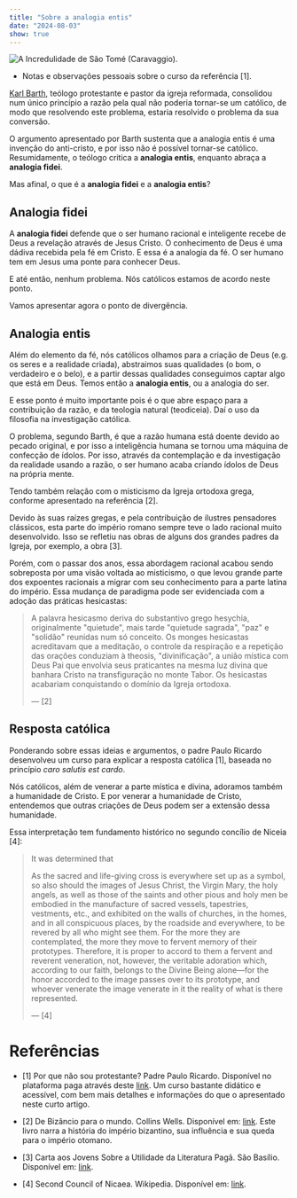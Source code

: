 ```yaml
---
title: "Sobre a analogia entis"
date: "2024-08-03"
show: true
---
```


![A Incredulidade de São Tomé (Caravaggio).](/post-images/sobre-a-analogia-entis/640px-Caravaggio_-_The_Incredulity_of_Saint_Thomas.jpg "Por Caravaggio - ![img](http://www.christusrex.org/www2/art/images/carav10.jpg), Domínio público, <https://commons.wikimedia.org/w/index.php?curid=6804893>.")

- Notas e observações pessoais sobre o curso da referência [1].

[Karl Barth](https://en.wikipedia.org/wiki/Karl_Barth), teólogo protestante e pastor da igreja reformada, consolidou num único princípio a razão pela qual não poderia tornar-se um católico, de modo que resolvendo este problema, estaria resolvido o problema da sua conversão.

O argumento apresentado por Barth sustenta que a analogia entis é uma invenção do anti-cristo, e por isso não é possível tornar-se católico. Resumidamente, o teólogo critica a **analogia entis**, enquanto abraça a **analogia fidei**.

Mas afinal, o que é a **analogia fidei** e a **analogia entis**?

## Analogia fidei

A **analogia fidei** defende que o ser humano racional e inteligente recebe de Deus a revelação através de Jesus Cristo. O conhecimento de Deus é uma dádiva recebida pela fé em Cristo. E essa é a analogia da fé. O ser humano tem em Jesus uma ponte para conhecer Deus.

E até então, nenhum problema. Nós católicos estamos de acordo neste ponto.

Vamos apresentar agora o ponto de divergência.

## Analogia entis

Além do elemento da fé, nós católicos olhamos para a criação de Deus (e.g. os seres e a realidade criada), abstraimos suas qualidades (o bom, o verdadeiro e o belo), e a partir dessas qualidades conseguimos captar algo que está em Deus. Temos então a **analogia entis**, ou a analogia do ser.

E esse ponto é muito importante pois é o que abre espaço para a contribuição da razão, e da teologia natural (teodiceia). Daí o uso da filosofia na investigação católica.

O problema, segundo Barth, é que a razão humana está doente devido ao pecado original, e por isso a inteligência humana se tornou uma máquina de confecção de ídolos. Por isso, através da contemplação e da investigação da realidade usando a razão, o ser humano acaba criando ídolos de Deus na própria mente.

Tendo também relação com o misticismo da Igreja ortodoxa grega, conforme apresentado na referência [2].

Devido às suas raízes gregas, e pela contribuição de ilustres pensadores clássicos, esta parte do império romano sempre teve o lado racional muito desenvolvido. Isso se refletiu nas obras de alguns dos grandes padres da Igreja, por exemplo, a obra [3].

Porém, com o passar dos anos, essa abordagem racional acabou sendo sobreposta por uma visão voltada ao misticismo, o que levou grande parte dos expoentes racionais a migrar com seu conhecimento para a parte latina do império. Essa mudança de paradigma pode ser evidenciada com a adoção das práticas hesicastas:

> A palavra hesicasmo deriva do substantivo grego hesychia, originalmente "quietude", mais tarde "quietude sagrada", "paz" e "solidão" reunidas num só conceito. Os monges hesicastas acreditavam que a meditação, o controle da respiração e a repetição das orações conduziam à theosis, "divinificação", a união mística com Deus Pai que envolvia seus praticantes na mesma luz divina que banhara Cristo na transfiguração no monte Tabor. Os hesicastas acabariam conquistando o domínio da Igreja ortodoxa.
>
> &#x2014; [2]

## Resposta católica

Ponderando sobre essas ideias e argumentos, o padre Paulo Ricardo desenvolveu um curso para explicar a resposta católica [1], baseada no princípio *caro salutis est cardo*.

Nós católicos, além de venerar a parte mística e divina, adoramos também a humanidade de Cristo. E por venerar a humanidade de Cristo, entendemos que outras criações de Deus podem ser a extensão dessa humanidade.

Essa interpretação tem fundamento histórico no segundo concílio de Niceia [4]:

> It was determined that
>
> As the sacred and life-giving cross is everywhere set up as a symbol, so also should the images of Jesus Christ, the Virgin Mary, the holy angels, as well as those of the saints and other pious and holy men be embodied in the manufacture of sacred vessels, tapestries, vestments, etc., and exhibited on the walls of churches, in the homes, and in all conspicuous places, by the roadside and everywhere, to be revered by all who might see them. For the more they are contemplated, the more they move to fervent memory of their prototypes. Therefore, it is proper to accord to them a fervent and reverent veneration, not, however, the veritable adoration which, according to our faith, belongs to the Divine Being alone—for the honor accorded to the image passes over to its prototype, and whoever venerate the image venerate in it the reality of what is there represented.
>
> &#x2014; [4]

# Referências

-   [1] Por que não sou protestante? Padre Paulo Ricardo. Disponível no plataforma paga através deste [link](https://padrepauloricardo.org/aulas/somos-idolatras). Um curso bastante didático e acessível, com bem mais detalhes e informações do que o apresentado neste curto artigo.

-   [2] De Bizâncio para o mundo. Collins Wells. Disponível em: [link](https://a.co/d/idYilfb). Este livro narra a história do império bizantino, sua influência e sua queda para o império otomano.

-   [3] Carta aos Jovens Sobre a Utilidade da Literatura Pagã. São Basílio. Disponível em: [link](https://a.co/d/hDjJl4q).

-   [4] Second Council of Nicaea. Wikipedia. Disponível em: [link](https://en.wikipedia.org/wiki/Second_Council_of_Nicaea).
